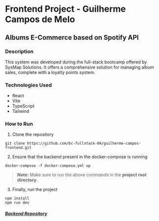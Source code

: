 # Frontend Project - Guilherme Campos de Melo

## Albums E-Commerce based on Spotify API

### Description
This system was developed during the full-stack bootcamp offered by SysMap Solutions. It offers a comprehensive solution for managing album sales, complete with a loyalty points system.

### Technologies Used
- React
- Vite
- TypeScript
- Tailwind

### How to Run
1. Clone the repository
```
git clone https://github.com/bc-fullstack-04/guilherme-campos-frontend.git
```
2. Ensure that the backend present in the docker-compose is running
```
docker-compose -f docker-compose.yml up
```
> **Note:** Make sure to run the above commands in the **project root directory**.

3. Finally, run the project
```  
npm install
npm run dev
```

##### [Backend Repository](https://github.com/bc-fullstack-04/guilherme-campos-backend/)
